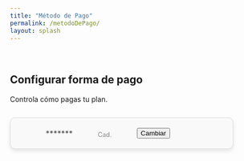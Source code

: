 ```yaml
---
title: "Método de Pago"
permalink: /metodoDePago/
layout: splash
---
```


<style>
/* Container styling */
.wrap {
    max-width: 1000px;
    margin-left: auto;
    margin-right: auto;
}

/* Payment details box styling */
.payment-details {
    padding: 20px;
    border: 1px solid #ddd;
    border-radius: 10px;
    background: #f9f9f9;
    display: flex;
    align-items: center;
    justify-content: flex-start;
    gap: 15px;
    box-shadow: 0 4px 8px rgba(0, 0, 0, 0.1);
    max-width: 80%;
    margin: 2em 0;
    transition: box-shadow 0.3s;
}

.payment-details:hover {
    box-shadow: 0 6px 12px rgba(0, 0, 0, 0.15);
}

/* Icon styling */
.payment-icon {
    width: 60px;
    border: 1px solid #ddd;
    border-radius: 10px;
    background-size: cover;
    background-position: center;
    background-repeat: no-repeat;
    padding: 10px;
    margin: 0.5em 1em;
}

/* Payment text styling */
.payment-info {
    display: flex;
    gap: 50px;
    align-items: flex-end;
}

.payment-info p {
    margin: 0;
    color: #444;
    font-size: 1.1em;
}

.payment-info .expiry {
    color: #888;
    font-size: 0.9em;
}

</style>

<div class="wrap">

  <h2 style="margin-top: 3em;">Configurar forma de pago</h2>
  <p>Controla cómo pagas tu plan.</p>

  <div class="payment-details">
    <img id="payment-icon" class="payment-icon" src="" alt="Payment Method Icon" style="display: none;">
    <div class="payment-info">
      <p><strong><span id="payment-type"></span></strong></p>
      <p>*******<span id="payment-last4"></span></p>
      <p class="expiry">Cad. <span id="payment-expiry"></span></p>
      <button onclick="openUpdatePaymentModal()">Cambiar</button>
    </div>
  </div>
  <div id="update-payment-modal" style="display: none;">
    <form id="payment-form">
      <div id="card-element"><!-- Stripe card input --></div>
      <button type="submit">Guardar</button>
    </form>
  </div>
</div>

<script>
  function fetchPaymentMethod(email) {
    fetch('/.netlify/functions/server', {
      method: 'POST',
      headers: {
        'Content-Type': 'application/json'
      },
      body: JSON.stringify({ action: 'get_payment_method', email: email })
    })
    .then(response => response.json())
    .then(data => {
      if (data && data.paymentMethod) {
        const paymentTypeElement = document.getElementById('payment-type');
        const paymentLast4Element = document.getElementById('payment-last4');
        const paymentExpiryElement = document.getElementById('payment-expiry');
        const paymentIconElement = document.getElementById('payment-icon');

        const brand = data.paymentMethod.card.brand || 'Desconocido';
        paymentTypeElement.textContent = brand.charAt(0).toUpperCase() + brand.slice(1);
        paymentLast4Element.textContent = data.paymentMethod.card.last4;
        paymentExpiryElement.textContent = data.paymentMethod.card.exp_month + '/' + data.paymentMethod.card.exp_year;

        // Display the correct icon based on the payment type
        if (brand === 'visa') {
            paymentIconElement.src = "/assets/images/visa.png";
            console.log('visa');
        } else if (brand === 'mastercard') {
            paymentIconElement.src = "/assets/images/mastercard.jpg";
            console.log('mastercard');
        } else {
            paymentIconElement.src = ""; // Placeholder if no icon is available
            console.log('none');
        }

        paymentIconElement.style.display = paymentIconElement.src ? "block" : "none";
      } else {
        console.error('Error fetching payment method:', data.error);
      }
    })
    .catch(error => console.error('Error:', error));
  }

  netlifyIdentity.on('login', user => {
    fetchPaymentMethod(user.email);
  });

  async function openUpdatePaymentModal() {
    document.getElementById('update-payment-modal').style.display = 'block';

    // Fetch SetupIntent client secret
    const response = await fetch('/.netlify/functions/server', {
        method: 'POST',
        headers: { 'Content-Type': 'application/json' },
        body: JSON.stringify({ action: 'create_setup_intent', email: userEmail })
    });

    const { clientSecret } = await response.json();
    setupStripeElements(clientSecret);
    }

    function setupStripeElements(clientSecret) {
    const stripe = Stripe('pk_test_51OmfAYE2UvP4xcDs92nWGG93clovJ2N6OBjuvPv9k26lrUnU0VDdS4ra32km006KbVhlHGygobi4SQpTbpBTeyGa00FwesDfwo');
    const elements = stripe.elements();
    const cardElement = elements.create('card');
    cardElement.mount('#card-element');

    document.getElementById('payment-form').addEventListener('submit', async (event) => {
        event.preventDefault();

        const { setupIntent, error } = await stripe.confirmCardSetup(clientSecret, {
        payment_method: { card: cardElement }
        });

        if (error) {
        alert('Error: ' + error.message);
        } else {
        alert('Método de pago actualizado con éxito');
        document.getElementById('update-payment-modal').style.display = 'none';
        }
    });
    }

</script>
